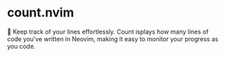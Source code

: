 # count.nvim

🧮 Keep track of your lines effortlessly. Count isplays how many lines of code you've written in Neovim, making it easy to monitor your progress as you code.
